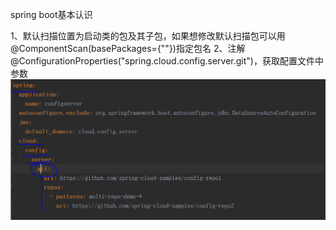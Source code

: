 spring boot基本认识

1、默认扫描位置为启动类的包及其子包，如果想修改默认扫描包可以用@ComponentScan(basePackages={""})指定包名
2、注解@ConfigurationProperties("spring.cloud.config.server.git")，获取配置文件中参数
![image](https://github.com/zjttiantian/springboot_cognize_0/blob/master/doc/image/%E6%B3%A8%E8%A7%A3%E8%8E%B7%E5%8F%96spring%20boot%E9%85%8D%E7%BD%AE%E6%96%87%E4%BB%B6%E4%B8%AD%E5%8F%82%E6%95%B0.PNG) 
